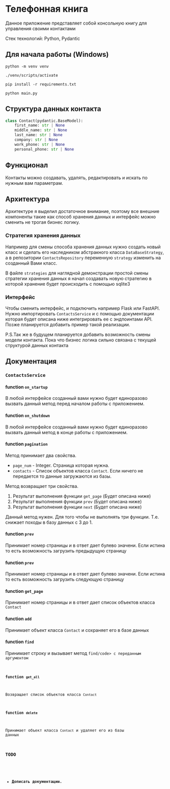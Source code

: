 # Телефонная книга

Данное приложение представляет собой консольную книгу для управления своими контактами

 Стек технологий: Python, Pydantic

## Для начала работы (Windows)
```
python -m venv venv

./venv/scripts/activate

pip install -r requirements.txt

python main.py
```


## Структура данных контакта
```python
class Contact(pydantic.BaseModel):
    first_name: str | None
    middle_name: str | None
    last_name: str | None
    company: str | None
    work_phone: str | None
    personal_phone: str | None
```

## Функционал

Контакты можно создавать, удалять, редактировать и искать по нужным вам параметрам.

## Архитектура

Архитектуре я выделил достаточное внимание, поэтому все внешние компоненты такие как способ хранения данных и интерфейс можно сменить не трогая бизнес логику.

### Стратегия хранения данных

Например для смены способа хранения данных нужно создать новый класс и сделать его наследником абстракного класса <code>DataBaseStrategy</code>, а в репозитории <code>ContactsRepository</code> переменную <code>strategy</code> изменить на созданный Вами класс.

В файле <code>strategies</code> для наглядной демонстрации простой смены стратегии хранения данных я начал создавать новую стратегию в которой хранение будет происходить с помощью sqlite3

### Интерфейс

Чтобы сменить интерфейс, и подключить например Flask или FastAPI. Нужно импортировать <code>ContactsService</code> и с помощью документации которая будет описана ниже интегрировать ее с эндпоинтами API. Позже планируется добавить пример такой реализации.

P.S.Так же в будущем планируется добавить возможность смены модели контакта. Пока что бизнес логика сильно связана с текущей структурой данных контакта

## Документация

### <code>ContactsService</code> 

#### function <code>on_startup</code>

В любой интерфейсе созданный вами нужно будет единоразово вызвать данный метод перед началом работы с приложением.

#### function <code>on_shutdown</code>

В любой интерфейсе созданный вами нужно будет единоразово вызвать данный метод в конце работы с приложением.

#### function <code>pagination</code>

Метод принимает два свойства.
- <code>page_num</code> - Integer. Страница которая нужна.
- <code>contacts</code> - Список объектов класса <code>Contact</code>. Если ничего не передается то данные загружаются из базы.

Метод возвращает три свойства.
1. Результат выполнения функции <code>get_page</code> (Будет описана ниже)
2. Результат выполнения функции <code>prev</code> (Будет описана ниже)
3. Результат выполнения функции <code>next</code> (Будет описана ниже)

Данный метод нужен. Для того чтобы не выполнять три функции. Т.е. снижает походы в базу данных с 3 до 1.

#### function <code>prev</code>

Принимает номер страницы и в ответ дает булево значени. Если истина то есть возможность загрузить предыдущую страницу

#### function <code>prev</code>

Принимает номер страницы и в ответ дает булево значени. Если истина то есть возможность загрузить следующую страницу

#### function <code>get_page</code>

Принимает номер страницы и в ответ дает список объектов класса <code>Contact</code>

#### function <code>add</code>

Принимает объект класса <code>Contact</code> и сохраняет его в базе данных

#### function <code>find</code>

Принимает строку и вызывает метод <code>find/code> с переданным аргументом

#### function <code>get_all</code>

Возвращает список объектов класса <code>Contact</code>

#### function <code>delete</code>

Принимает объект класса <code>Contact</code> и удаляет его из базы данных

### TODO

- #### Дописать документацию.
